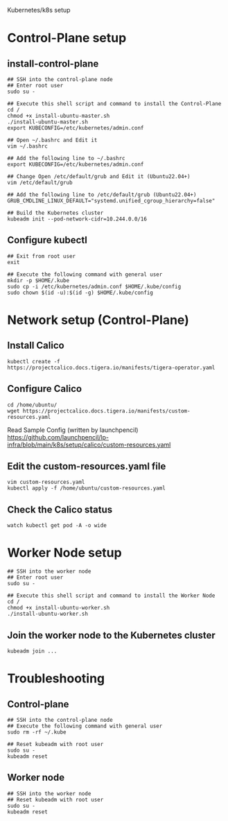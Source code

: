 Kubernetes/k8s setup  
# Control-Plane setup  
## install-control-plane  
```
## SSH into the control-plane node  
## Enter root user  
sudo su -

## Execute this shell script and command to install the Control-Plane
cd /
chmod +x install-ubuntu-master.sh  
./install-ubuntu-master.sh  
export KUBECONFIG=/etc/kubernetes/admin.conf

## Open ~/.bashrc and Edit it
vim ~/.bashrc  

## Add the following line to ~/.bashrc
export KUBECONFIG=/etc/kubernetes/admin.conf

## Change Open /etc/default/grub and Edit it (Ubuntu22.04+)
vim /etc/default/grub

## Add the following line to /etc/default/grub (Ubuntu22.04+)
GRUB_CMDLINE_LINUX_DEFAULT="systemd.unified_cgroup_hierarchy=false"

## Build the Kubernetes cluster
kubeadm init --pod-network-cidr=10.244.0.0/16
```

## Configure kubectl
```
## Exit from root user  
exit

## Execute the following command with general user
mkdir -p $HOME/.kube
sudo cp -i /etc/kubernetes/admin.conf $HOME/.kube/config
sudo chown $(id -u):$(id -g) $HOME/.kube/config
```

# Network setup (Control-Plane)  

## Install Calico
```  
kubectl create -f https://projectcalico.docs.tigera.io/manifests/tigera-operator.yaml
```

## Configure Calico
```
cd /home/ubuntu/
wget https://projectcalico.docs.tigera.io/manifests/custom-resources.yaml
```

Read Sample Config (written by launchpencil)  
https://github.com/launchpencil/lp-infra/blob/main/k8s/setup/calico/custom-resources.yaml  

## Edit the custom-resources.yaml file  
```
vim custom-resources.yaml
kubectl apply -f /home/ubuntu/custom-resources.yaml
```

## Check the Calico status
```
watch kubectl get pod -A -o wide
```

# Worker Node setup
```
## SSH into the worker node
## Enter root user
sudo su -

## Execute this shell script and command to install the Worker Node
cd /
chmod +x install-ubuntu-worker.sh    
./install-ubuntu-worker.sh  
```

## Join the worker node to the Kubernetes cluster
```
kubeadm join ...
```

# Troubleshooting
## Control-plane
```
## SSH into the control-plane node
## Execute the following command with general user
sudo rm -rf ~/.kube

## Reset kubeadm with root user
sudo su -
kubeadm reset
```

## Worker node
```
## SSH into the worker node
## Reset kubeadm with root user
sudo su -
kubeadm reset
```
